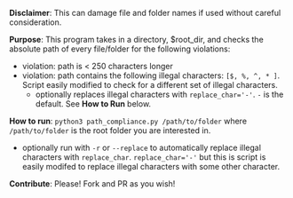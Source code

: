 **Disclaimer**: This can damage file and folder names if used without careful consideration.

**Purpose**: This program takes in a directory, $root_dir, and checks the absolute path of every file/folder for the following violations:
- violation: path is < 250 characters longer
- violation: path contains the following illegal characters: `[$, %, ^, * ]`. Script easily modified to check for a different set of illegal characters.
  - optionally replaces illegal characters with `replace_char='-'`. `-` is the default. See **How to Run** below.

**How to run**: `python3 path_compliance.py /path/to/folder` where `/path/to/folder` is the root folder you are interested in.
- optionally run with `-r` or `--replace` to automatically replace illegal characters with `replace_char`. `replace_char='-'` but this is script is easily modifed to replace illegal characters with some other character.

**Contribute**: Please! Fork and PR as you wish! 

